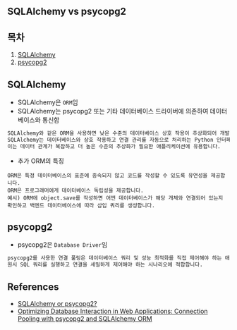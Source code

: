 ## SQLAlchemy vs psycopg2

## 목차

1. [SQLAlchemy](#sqlalchemy)
1. [psycopg2](#psycopg2)

## SQLAlchemy

- SQLAlchemy은 `ORM`임
- SQLAlchemy는 psycopg2 또는 기타 데이터베이스 드라이버에 의존하여 데이터베이스와 통신함

```bash
SQLAlchemy와 같은 ORM을 사용하면 낮은 수준의 데이터베이스 상호 작용이 추상화되어 개발자 친화적이 됩니다.
SQLAlchemy는 데이터베이스와 상호 작용하고 연결 관리를 자동으로 처리하는 Python 인터페이스를 제공하여 데이터베이스 작업을 단순화합니다.
이는 데이터 관계가 복잡하고 더 높은 수준의 추상화가 필요한 애플리케이션에 유용합니다.
```

+ 추가 ORM의 특징

```
ORM은 특정 데이터베이스의 표준에 종속되지 않고 코드를 작성할 수 있도록 유연성을 제공합니다.
ORM은 프로그래머에게 데이터베이스 독립성을 제공합니다.
예시) ORM에 object.save를 작성하면 어떤 데이터베이스가 해당 개체와 연결되어 있는지 확인하고 백엔드 데이터베이스에 따라 삽입 쿼리를 생성합니다.
```

## psycopg2

- psycopg2은 `Database Driver`임

```bash
psycopg2를 사용한 연결 풀링은 데이터베이스 쿼리 및 성능 최적화를 직접 제어해야 하는 애플리케이션에 이상적입니다.
원시 SQL 쿼리를 실행하고 연결을 세밀하게 제어해야 하는 시나리오에 적합합니다.
```

## References

- [SQLAlchemy or psycopg2?](https://stackoverflow.com/questions/8588126/sqlalchemy-or-psycopg2)
- [Optimizing Database Interaction in Web Applications: Connection Pooling with psycopg2 and SQLAlchemy ORM](https://medium.com/datauniverse/optimizing-database-interaction-in-web-applications-connection-pooling-with-psycopg2-and-c56b37d155f8)

